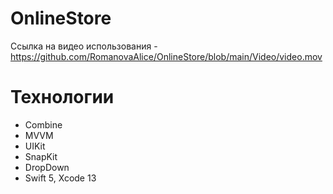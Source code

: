 # OnlineStore

Ссылка на видео использования - https://github.com/RomanovaAlice/OnlineStore/blob/main/Video/video.mov

# Технологии 

- Combine 
- MVVM
- UIKit 
- SnapKit
- DropDown
- Swift 5, Xcode 13

